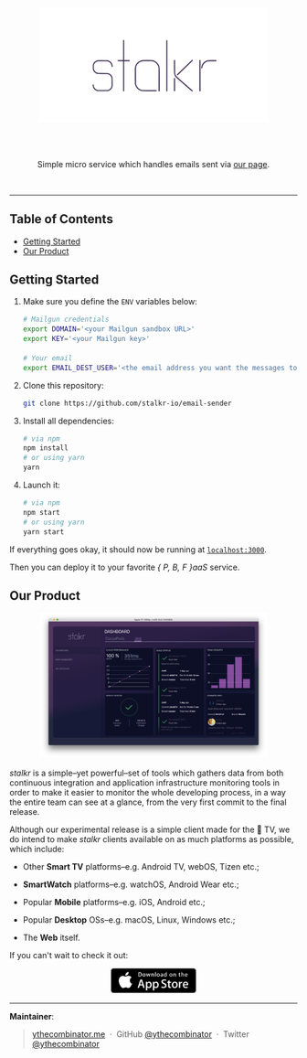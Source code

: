 <p align="center">
	<img src="docs/images/logo.png" alt="stalkr Logo" width="400px">
</p>

<br>
<br>

<p align="center">
	Simple micro service which handles emails sent via <a href="http://getstal.kr/#get-in-touch">our page</a>.
</p>

<br>

---

## Table of Contents

<!-- DO NOT EDIT THE COMMENTS BELOW -->

<!-- toc -->

- [Getting Started](#getting-started)
- [Our Product](#our-product)

<!-- tocstop -->

## Getting Started

1. Make sure you define the `ENV` variables below:

    ```sh
    # Mailgun credentials
    export DOMAIN='<your Mailgun sandbox URL>'
    export KEY='<your Mailgun key>'

    # Your email
    export EMAIL_DEST_USER='<the email address you want the messages to be sent to>'
    ```

1. Clone this repository:

    ```sh
    git clone https://github.com/stalkr-io/email-sender
    ```

1. Install all dependencies:

    ```sh
    # via npm
    npm install
    # or using yarn
    yarn
    ```

1. Launch it:

    ```sh
    # via npm
    npm start
    # or using yarn
    yarn start
    ```

If everything goes okay, it should now be running at [`localhost:3000`](http://localhost:3000).

Then you can deploy it to your favorite *{ P, B, F }aaS* service.

## Our Product

<p align="center">
	<img src="docs/images/screenshot_main.png" alt="stalkr Logo" width="400px">
</p>

*stalkr* is a simple–yet powerful–set of tools which gathers data from both continuous integration and application infrastructure monitoring tools in order to make it easier to monitor the whole developing process, in a way the entire team can see at a glance, from the very first commit to the final release.

Although our experimental release is a simple client made for the  TV, we do intend to make *stalkr* clients available on as much platforms as possible, which include:

- Other **Smart TV** platforms–e.g. Android TV, webOS, Tizen etc.;

- **SmartWatch** platforms–e.g. watchOS, Android Wear etc.;

- Popular **Mobile** platforms–e.g. iOS, Android etc.;

- Popular **Desktop** OSs–e.g. macOS, Linux, Windows etc.;

- The **Web** itself.

If you can't wait to check it out:

<p align="center">
  <a href="https://itunes.apple.com/br/app/.../...">
    <img alt="Download on the App Store" src="docs/images/badge.png" width="150px">
  </a>
</p>

---

**Maintainer**:

> [ythecombinator.me](https://ythecombinator.me) &nbsp;&middot;&nbsp;
> GitHub [@ythecombinator](https://github.com/ythecombinator) &nbsp;&middot;&nbsp;
> Twitter [@ythecombinator](https://twitter.com/ythecombinator)
